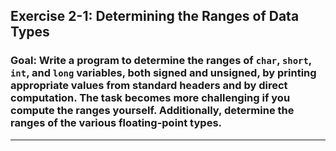 
## Exercise 2-1: Determining the Ranges of Data Types

### Goal: Write a program to determine the ranges of `char`, `short`, `int`, and `long` variables, both signed and unsigned, by printing appropriate values from standard headers and by direct computation. The task becomes more challenging if you compute the ranges yourself. Additionally, determine the ranges of the various floating-point types.

---
